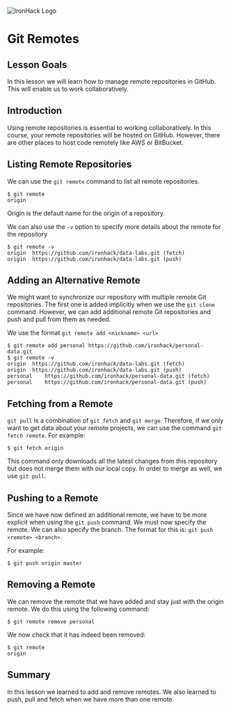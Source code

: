 ![IronHack Logo](https://s3-eu-west-1.amazonaws.com/ih-materials/uploads/upload_d5c5793015fec3be28a63c4fa3dd4d55.png)

# Git Remotes

## Lesson Goals

In this lesson we will learn how to manage remote repositories in GitHub. This will enable us to work collaboratively.

## Introduction

Using remote repositories is essential to working collaboratively. In this course, your remote repositories will be hosted on GitHub. However, there are other places to host code remotely like AWS or BitBucket. 

## Listing Remote Repositories

We can use the `git remote` command to list all remote repositories.

```
$ git remote
origin
```

Origin is the default name for the origin of a repository.

We can also use the `-v` option to specify more details about the remote for the repository

```
$ git remote -v
origin  https://github.com/ironhack/data-labs.git (fetch)
origin  https://github.com/ironhack/data-labs.git (push)
```
## Adding an Alternative Remote

We might want to synchronize our repository with multiple remote Git repositories. The first one is added implicitly when we use the `git clone` command. However, we can add additional remote Git repositories and push and pull from them as needed. 

We use the format `git remote add <nickname> <url>`

```
$ git remote add personal https://github.com/ironhack/personal-data.git
$ git remote -v
origin  https://github.com/ironhack/data-labs.git (fetch)
origin  https://github.com/ironhack/data-labs.git (push)
personal	https://github.com/ironhack/personal-data.git (fetch)
personal	https://github.com/ironhack/personal-data.git (push)
```


## Fetching from a Remote

`git pull` is a combination of `git fetch` and `git merge`. Therefore, if we only want to get data about your remote projects, we can use the command
`git fetch remote`. For example:

```
$ git fetch origin
```

This command only downloads all the latest changes from this repository but does not merge them with our local copy. In order to merge as well, we use `git pull`.

## Pushing to a Remote

Since we have now defined an additional remote, we have to be more explicit when using the `git push` command. We must now specify the remote. We can also specify the branch. The format for this is: `git push <remote> <branch>`.

For example:

```
$ git push origin master 
```

## Removing a Remote

We can remove the remote that we have added and stay just with the origin remote. We do this using the following command:

```
$ git remote remove personal
```

We now check that it has indeed been removed:

```
$ git remote
origin
```
## Summary

In this lesson we learned to add and remove remotes. We also learned to push, pull and fetch when we have more than one remote. 
